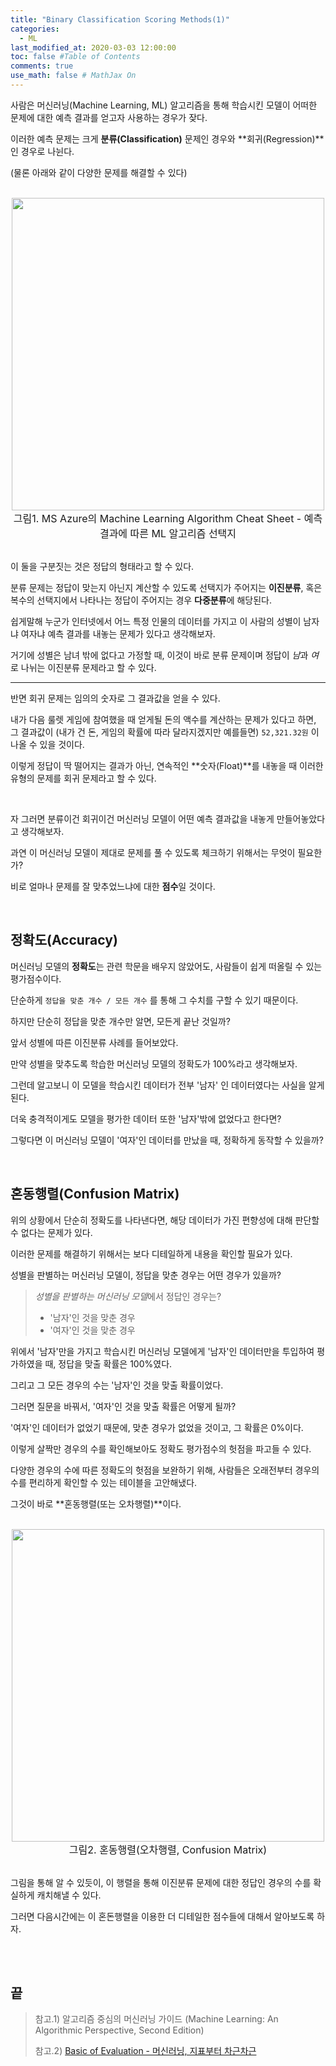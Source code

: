 ```yaml
---
title: "Binary Classification Scoring Methods(1)"
categories: 
  - ML
last_modified_at: 2020-03-03 12:00:00
toc: false #Table of Contents
comments: true
use_math: false # MathJax On
---
```


사람은 머신러닝(Machine Learning, ML) 알고리즘을 통해 학습시킨 모델이 어떠한 문제에 대한 예측 결과를 얻고자 사용하는 경우가 잦다.

이러한 예측 문제는 크게 **분류(Classification)** 문제인 경우와 **회귀(Regression)**인 경우로 나뉜다.

(물론 아래와 같이 다양한 문제를 해결할 수 있다)

<br>
<center><img src="/assets/images/200303/000.PNG" width="500" ></center>
<center><font size="3em">그림1. MS Azure의 Machine Learning Algorithm Cheat Sheet - 예측 결과에 따른 ML 알고리즘 선택지</font></center>
<br>

이 둘을 구분짓는 것은 정답의 형태라고 할 수 있다.

분류 문제는 정답이 맞는지 아닌지 계산할 수 있도록 선택지가 주어지는 **이진분류**, 혹은 복수의 선택지에서 나타나는 정답이 주어지는 경우 **다중분류**에 해당된다.

쉽게말해 누군가 인터넷에서 어느 특정 인물의 데이터를 가지고 이 사람의 성별이 남자냐 여자냐 예측 결과를 내놓는 문제가 있다고 생각해보자.

거기에 성별은 남녀 밖에 없다고 가정할 때, 이것이 바로 분류 문제이며 정답이 *남*과 *여*로 나뉘는 이진분류 문제라고 할 수 있다.

-----

반면 회귀 문제는 임의의 숫자로 그 결과값을 얻을 수 있다.

내가 다음 룰렛 게임에 참여했을 때 얻게될 돈의 액수를 계산하는 문제가 있다고 하면, 그 결과값이 (내가 건 돈, 게임의 확률에 따라 달라지겠지만 예를들면) `52,321.32원` 이 나올 수 있을 것이다.

이렇게 정답이 딱 떨어지는 결과가 아닌, 연속적인 **숫자(Float)**를 내놓을 때 이러한 유형의 문제를 회귀 문제라고 할 수 있다.

<br>

자 그러면 분류이건 회귀이건 머신러닝 모델이 어떤 예측 결과값을 내놓게 만들어놓았다고 생각해보자.

과연 이 머신러닝 모델이 제대로 문제를 풀 수 있도록 체크하기 위해서는 무엇이 필요한가?

비로 얼마나 문제를 잘 맞추었느냐에 대한 **점수**일 것이다.

<br>

## 정확도(Accuracy)

머신러닝 모델의 **정확도**는 관련 학문을 배우지 않았어도, 사람들이 쉽게 떠올릴 수 있는 평가점수이다.

단순하게 `정답을 맞춘 개수 / 모든 개수` 를 통해 그 수치를 구할 수 있기 때문이다.

하지만 단순히 정답을 맞춘 개수만 알면, 모든게 끝난 것일까?

앞서 성별에 따른 이진분류 사례를 들어보았다.

만약 성별을 맞추도록 학습한 머신러닝 모델의 정확도가 100%라고 생각해보자.

그런데 알고보니 이 모델을 학습시킨 데이터가 전부 '남자' 인 데이터였다는 사실을 알게된다.

더욱 충격적이게도 모델을 평가한 데이터 또한 '남자'밖에 없었다고 한다면?

그렇다면 이 머신러닝 모델이 '여자'인 데이터를 만났을 때, 정확하게 동작할 수 있을까?

<br>

## 혼동행렬(Confusion Matrix)

위의 상황에서 단순히 정확도를 나타낸다면, 해당 데이터가 가진 편향성에 대해 판단할 수 없다는 문제가 있다.

이러한 문제를 해결하기 위해서는 보다 디테일하게 내용을 확인할 필요가 있다.

성별을 판별하는 머신러닝 모델이, 정답을 맞춘 경우는 어떤 경우가 있을까?

>
> *성별을 판별하는 머신러닝 모델*에서 정답인 경우는?
> - '남자'인 것을 맞춘 경우
> - '여자'인 것을 맞춘 경우
>

위에서 '남자'만을 가지고 학습시킨 머신러닝 모델에게 '남자'인 데이터만을 투입하여 평가하였을 때, 정답을 맞출 확률은 100%였다.

그리고 그 모든 경우의 수는 '남자'인 것을 맞출 확률이었다.

그러면 질문을 바꿔서, '여자'인 것을 맞출 확률은 어떻게 될까?

'여자'인 데이터가 없었기 때문에, 맞춘 경우가 없었을 것이고, 그 확률은 0%이다.

이렇게 살짝만 경우의 수를 확인해보아도 정확도 평가점수의 헛점을 파고들 수 있다.

다양한 경우의 수에 따른 정확도의 헛점을 보완하기 위해, 사람들은 오래전부터 경우의 수를 편리하게 확인할 수 있는 테이블을 고안해냈다.

그것이 바로 **혼동행렬(또는 오차행렬)**이다.

<br>
<center><img src="/assets/images/200303/혼동행렬.jpg" width="500" ></center>
<center><font size="3em">그림2. 혼동행렬(오차행렬, Confusion Matrix) </font></center>
<br>

그림을 통해 알 수 있듯이, 이 행렬을 통해 이진분류 문제에 대한 정답인 경우의 수를 확실하게 캐치해낼 수 있다.

그러면 다음시간에는 이 혼돈행렬을 이용한 더 디테일한 점수들에 대해서 알아보도록 하자.

<br>
<br>

끝
-----

> 참고.1) 알고리즘 중심의 머신러닝 가이드 (Machine Learning: An Algorithmic Perspective, Second Edition)
>
> 참고.2) [Basic of Evaluation - 머신러닝, 지표부터 차근차근](https://subinium.github.io/basic-of-Evaluation/)
